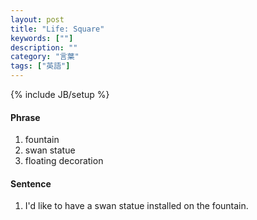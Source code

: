 ```yaml
---
layout: post
title: "Life: Square"
keywords: [""]
description: ""
category: "言葉"
tags: ["英語"]
---
```

{% include JB/setup %}

#### Phrase
1. fountain
2. swan statue
3. floating decoration


#### Sentence
1. I'd like to have a swan statue installed on the fountain.





